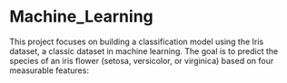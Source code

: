 # Machine_Learning
This project focuses on building a classification model using the Iris dataset, a classic dataset in machine learning. The goal is to predict the species of an iris flower (setosa, versicolor, or virginica) based on four measurable features:
